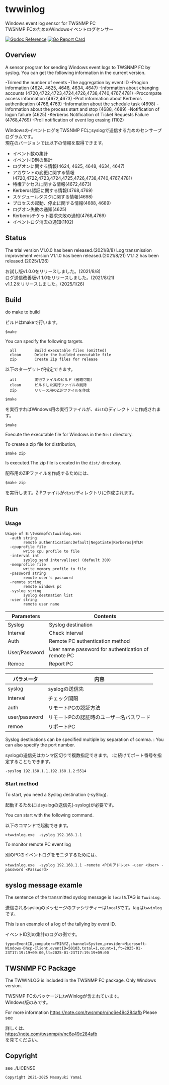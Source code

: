 # twwinlog
Windows event log sensor for TWSNMP FC  
TWSNMP FCのためのWindowsイベントログセンサー

[![Godoc Reference](https://godoc.org/github.com/twsnmp/twwinlog?status.svg)](http://godoc.org/github.com/twsnmp/twwinlog)
[![Go Report Card](https://goreportcard.com/badge/twsnmp/twwinlog)](https://goreportcard.com/report/twsnmp/twwinlog)

## Overview

A sensor program for sending Windows event logs to TWSNMP FC by syslog.
You can get the following information in the current version.

-Trimed the number of events
-The aggregation by event ID
-Progion information (4624, 4625, 4648, 4634, 4647)
-Information about changing accounts
(4720,4722,4723,4724,4726,4738,4740,4767,4781)
-Procompate access information (4672,4673)
-Prot information about Kerberos authentication (4768,4769)
-Information about the schedule task (4698)
-Information about the process start and stop (4688, 4689)
-Notification of logon failure (4625)
-Kerberos Notification of Ticket Requests Failure (4768,4769)
-Proll notification of event log erasing (1102)

WindowsのイベントログをTWSNMP FCにsyslogで送信するためのセンサープログラムです。  
現在のバージョンでは以下の情報を取得できます。

- イベント数の集計
- イベントID別の集計
- ログオンに関する情報(4624, 4625, 4648, 4634, 4647)
- アカウントの変更に関する情報  
   (4720,4722,4723,4724,4725,4726,4738,4740,4767,4781)
- 特権アクセスに関する情報(4672,4673)
- Kerberos認証に関する情報(4768,4769)
- スケジュールタスクに関する情報(4698)
- プロセスの起動、停止に関する情報(4688, 4689)
- ログオン失敗の通知(4625)
- Kerberosチケット要求失敗の通知(4768,4769)
- イベントログ消去の通知(1102)

## Status

The trial version V1.0.0 has been released.(2021/8/8)
Log transmission improvement version V1.1.0 has been released.(2021/8/21)
V1.1.2 has been released.(2025/1/26)

お試し版v1.0.0をリリースしました。(2021/8/8)  
ログ送信改善版v1.1.0をリリースしました。(2021/8/21)  
v1.1.2をリリースしました。(2025/1/26)  

## Build

do make to build

ビルドはmakeで行います。

```
$make
```

You can specify the following targets.
```
  all        Build executable files (omitted)
  clean      Delete the builded executable file
  zip        Create Zip files for release
```

以下のターゲットが指定できます。
```
  all        実行ファイルのビルド（省略可能）
  clean      ビルドした実行ファイルの削除
  zip        リリース用のZIPファイルを作成
```

```
$make
```

を実行すればWindows用の実行ファイルが、`dist`のディレクトリに作成されます。

```
$make
```
Execute the executable file for Windows in the `Dist` directory.


To create a zip file for distribution,
```
$make zip
```

Is executed.The zip file is created in the `dist/` directory.

配布用のZIPファイルを作成するためには、
```
$make zip
```
を実行します。ZIPファイルが`dist/`ディレクトリに作成されます。

## Run

### Usage

```
Usage of E:\twsnmpfc\twwinlog.exe:
  -auth string
        remote authentication:Default|Negotiate|Kerberos|NTLM
  -cpuprofile file
        write cpu profile to file
  -interval int
        syslog send interval(sec) (default 300)
  -memprofile file
        write memory profile to file
  -password string
        remote user's password
  -remote string
        remote windows pc
  -syslog string
        syslog destnation list
  -user string
        remote user name
```


| Parameters | Contents |
|---|---|
| Syslog | Syslog destination |
| Interval | Check interval |
| Auth | Remote PC authentication method |
| User/Password | User name password for authentication of remote PC |
| Remoe | Report PC |

|パラメータ|内容|
|---|---|
|syslog|syslogの送信先|
|interval|チェック間隔|
|auth|リモートPCの認証方法|
|user/password|リモートPCの認証時のユーザー名パスワード|
|remoe|リポートPC|


Syslog destinations can be specified multiple by separation of comma.
: You can also specify the port number.

syslogの送信先はカンマ区切りで複数指定できます。
:に続けてポート番号を指定することもできます。

```
-syslog 192.168.1.1,192.168.1.2:5514
```


### Start method

To start, you need a Syslog destination (-sySlog).

起動するためにはsyslogの送信先(-syslog)が必要です。

You can start with the following command.

以下のコマンドで起動できます。

```
>twwinlog.exe  -syslog 192.168.1.1
```

To monitor remote PC event log

別のPCのイベントログをモニタするためには、

```
>twwinlog.exe  -syslog 192.168.1.1 -remote <PCのアドレス> -user <User> -password <Password>
```

## syslog message examle

The sentence of the transmitted syslog message is `local5`.TAG is `TwwinLog`.

送信されるsyslogのメッセージのファシリティーは`local5`です。tagは`twwinlog`です。

This is an example of a log of the tallying by event ID.

イベントID別の集計のログの例です。

```
type=EventID,computer=YMIRYZ,channel=System,provider=Microsoft-Windows-Dhcp-Client,eventID=50103,total=1,count=1,ft=2025-01-23T17:19:19+09:00,lt=2025-01-23T17:19:19+09:00
```


## TWSNMP FC Package

The TWWINLOG is included in the TWSNMP FC package.
Only Windows version.

TWSNMP FCのパッケージにtwWinlogが含まれています。  
Windows版のみです。

For more information
https://note.com/twsnmp/n/nc6e49c284afb
Please see

詳しくは、  
https://note.com/twsnmp/n/nc6e49c284afb  
を見てください。


## Copyright

see ./LICENSE

```
Copyright 2021-2025 Masayuki Yamai
```
